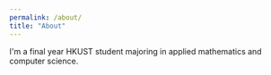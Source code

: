 ```yaml
---
permalink: /about/
title: "About"
---
```


I'm a final year HKUST student majoring in applied mathematics and computer science.